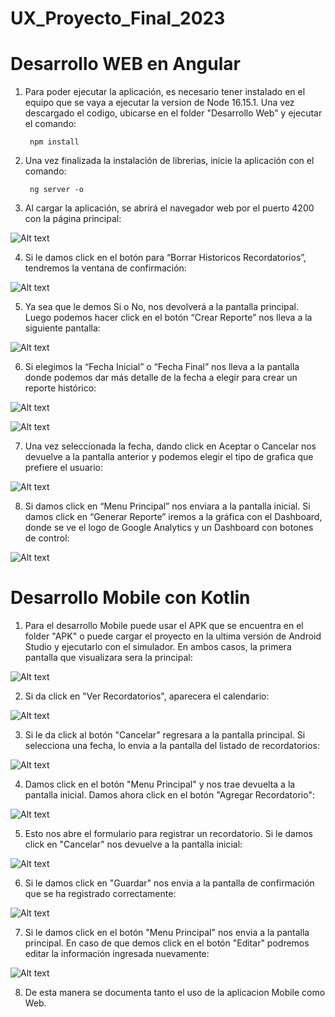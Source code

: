 # UX_Proyecto_Final_2023

# Desarrollo WEB en Angular

1. Para poder ejecutar la aplicación, es necesario tener instalado en el equipo que se vaya a ejecutar la version de Node 16.15.1. Una vez descargado el codigo, ubicarse en el folder "Desarrollo Web" y ejecutar el comando:

        npm install

2. Una vez finalizada la instalación de librerias, inicie la aplicación con el comando:

        ng server -o

3. Al cargar la aplicación, se abrirá el navegador web por el puerto 4200 con la página principal:

![Alt text](imagenes/home.jpg)

4. Si le damos click en el botón para “Borrar Historicos Recordatorios”, tendremos la ventana de confirmación:

![Alt text](imagenes/eliminar.jpg)

5. Ya sea que le demos Si o No, nos devolverá a la pantalla principal. Luego podemos hacer click en el botón “Crear Reporte” nos lleva a la siguiente pantalla:

![Alt text](imagenes/parametros.jpg)

6. Si elegimos la “Fecha Inicial” o “Fecha Final” nos lleva a la pantalla donde podemos dar más detalle de la fecha a elegir para crear un reporte histórico:

![Alt text](imagenes/detalles.jpg)

![Alt text](imagenes/calendario.jpg)

7. Una vez seleccionada la fecha, dando click en Aceptar o Cancelar nos devuelve a la pantalla anterior y podemos elegir el tipo de grafica que prefiere el usuario:

![Alt text](imagenes/histograma.jpg)

8. Si damos click en “Menu Principal” nos enviara a la pantalla inicial. Si damos click en “Generar Reporte” iremos a la gráfica con el Dashboard, donde se ve el logo de Google Analytics y un Dashboard con botones de control:

![Alt text](imagenes/reporte.jpg)

# Desarrollo Mobile con Kotlin

1. Para el desarrollo Mobile puede usar el APK que se encuentra en el folder "APK" o puede cargar el proyecto en la ultima versión de Android Studio y ejecutarlo con el simulador. En ambos casos, la primera pantalla que visualizara sera la principal:

![Alt text](imagenes/celular1.png)

2. Si da click en "Ver Recordatorios", aparecera el calendario:

![Alt text](imagenes/celular2.png)

3. Si le da click al botón "Cancelar" regresara a la pantalla principal. Si selecciona una fecha, lo envia a la pantalla del listado de recordatorios:

![Alt text](imagenes/celular3.png)

4. Damos click en el botón "Menu Principal" y nos trae devuelta a la pantalla inicial. Damos ahora click en el botón "Agregar Recordatorio": 

![Alt text](imagenes/celular1.png)

5. Esto nos abre el formulario para registrar un recordatorio. Si le damos click en "Cancelar" nos devuelve a la pantalla inicial:

![Alt text](imagenes/celular4.png)

6. Si le damos click en "Guardar" nos envia a la pantalla de confirmación que se ha registrado correctamente:

![Alt text](imagenes/celular5.png)

7. Si le damos click en el botón "Menu Principal" nos envia a la pantalla principal. En caso de que demos click en el botón "Editar" podremos editar la información ingresada nuevamente:

![Alt text](imagenes/celular6.png)

8. De esta manera se documenta tanto el uso de la aplicacion Mobile como Web.